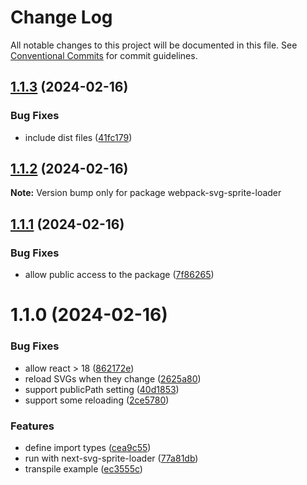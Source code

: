 # Change Log

All notable changes to this project will be documented in this file.
See [Conventional Commits](https://conventionalcommits.org) for commit guidelines.

## [1.1.3](https://github.com/just-paja/svg-sprites/compare/v1.1.2...v1.1.3) (2024-02-16)


### Bug Fixes

* include dist files ([41fc179](https://github.com/just-paja/svg-sprites/commit/41fc179bcc1604f03696ff62de39db4d91537946))





## [1.1.2](https://github.com/just-paja/svg-sprites/compare/v1.1.1...v1.1.2) (2024-02-16)

**Note:** Version bump only for package webpack-svg-sprite-loader





## [1.1.1](https://github.com/just-paja/svg-sprites/compare/v1.1.0...v1.1.1) (2024-02-16)


### Bug Fixes

* allow public access to the package ([7f86265](https://github.com/just-paja/svg-sprites/commit/7f86265681f5272ff3c395a1ae196a841715af0b))





# 1.1.0 (2024-02-16)


### Bug Fixes

* allow react > 18 ([862172e](https://github.com/just-paja/svg-sprites/commit/862172e3807f43196a51ddb0a40bd3caa6c39444))
* reload SVGs when they change ([2625a80](https://github.com/just-paja/svg-sprites/commit/2625a808622ab2138b0871b4fb76ef88c83a2d73))
* support publicPath setting ([40d1853](https://github.com/just-paja/svg-sprites/commit/40d1853fcef784531f81d40956ce30086235c3a9))
* support some reloading ([2ce5780](https://github.com/just-paja/svg-sprites/commit/2ce57801ee252d15466d147342d9006df95cada3))


### Features

* define import types ([cea9c55](https://github.com/just-paja/svg-sprites/commit/cea9c55e431d1fc14aeedb9019311c8d3d71cb46))
* run with next-svg-sprite-loader ([77a81db](https://github.com/just-paja/svg-sprites/commit/77a81db20ac6bc242856fb3ab509032246777566))
* transpile example ([ec3555c](https://github.com/just-paja/svg-sprites/commit/ec3555c4ac63bf95a75c8088d9e3beb1b217e941))
